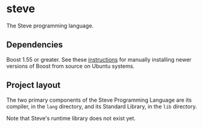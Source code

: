 steve
=====

The Steve programming language.

## Dependencies

Boost 1.55 or greater. See these
[instructions](https://coderwall.com/p/0atfug/installing-boost-1-55-from-source-on-ubuntu-12-04)
for manually installing newer versions of Boost from source on Ubuntu systems.


## Project layout

The two primary components of the Steve Programming Language are
its compiler, in the `lang` directory, and its Standard Library,
in the `lib` directory.

Note that Steve's runtime library does not exist yet.
